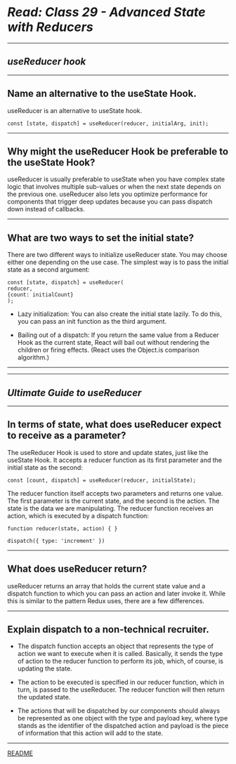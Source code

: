 # ***Read: Class 29 - Advanced State with Reducers***

***

## ***useReducer hook***

***

## **Name an alternative to the useState Hook.**

useReducer is an alternative to useState hook.

    const [state, dispatch] = useReducer(reducer, initialArg, init);

***

## **Why might the useReducer Hook be preferable to the useState Hook?**

useReducer is usually preferable to useState when you have complex state logic that involves multiple sub-values or when the next state depends on the previous one. useReducer also lets you optimize performance for components that trigger deep updates because you can pass dispatch down instead of callbacks.

***

## **What are two ways to set the initial state?**

There are two different ways to initialize useReducer state. You may choose either one depending on the use case. The simplest way is to pass the initial state as a second argument:

    const [state, dispatch] = useReducer(
    reducer,
    {count: initialCount}
    );

- Lazy initialization: You can also create the initial state lazily. To do this, you can pass an init function as the third argument.

- Bailing out of a dispatch: If you return the same value from a Reducer Hook as the current state, React will bail out without rendering the children or firing effects. (React uses the Object.is comparison algorithm.)

***
***

## ***Ultimate Guide to useReducer***

***

## **In terms of state, what does useReducer expect to receive as a parameter?**

The useReducer Hook is used to store and update states, just like the useState Hook. It accepts a reducer function as its first parameter and the initial state as the second:

    const [count, dispatch] = useReducer(reducer, initialState);

The reducer function itself accepts two parameters and returns one value. The first parameter is the current state, and the second is the action. The state is the data we are manipulating. The reducer function receives an action, which is executed by a dispatch function:

    function reducer(state, action) { }

    dispatch({ type: 'increment' })

***

## **What does useReducer return?**

useReducer returns an array that holds the current state value and a dispatch function to which you can pass an action and later invoke it. While this is similar to the pattern Redux uses, there are a few differences.

***

## **Explain dispatch to a non-technical recruiter.**

- The dispatch function accepts an object that represents the type of action we want to execute when it is called. Basically, it sends the type of action to the reducer function to perform its job, which, of course, is updating the state.

- The action to be executed is specified in our reducer function, which in turn, is passed to the useReducer. The reducer function will then return the updated state.

- The actions that will be dispatched by our components should always be represented as one object with the type and payload key, where type stands as the identifier of the dispatched action and payload is the piece of information that this action will add to the state.

***

[README](README.md)
